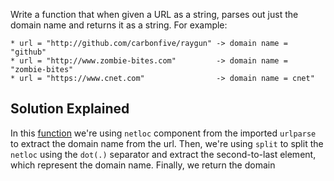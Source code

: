 Write a function that when given a URL as a string, parses out just the domain name and returns it as a string. For example:

```
* url = "http://github.com/carbonfive/raygun" -> domain name = "github"
* url = "http://www.zombie-bites.com"         -> domain name = "zombie-bites"
* url = "https://www.cnet.com"                -> domain name = cnet"

```
## Solution Explained

In this [function]() we're using `netloc` component from the imported `urlparse`  to extract the domain name from the url. Then, we're using `split` to split the `netloc` using the `dot(.)` separator and extract the second-to-last element, which represent the domain name.
Finally, we return the domain